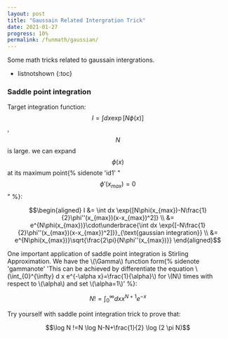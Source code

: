 ```yaml
---
layout: post
title: "Gaussain Related Intergration Trick"
date: 2021-01-27
progress: 10%
permalink: /funmath/gaussian/
---
```


Some math tricks related to gaussain intergrations.

* listnotshown
{:toc}

### Saddle point integration

Target integration function: $$I= \int dx \exp{[N\phi(x)]}$$, $$N$$ is large. we can expand $$\phi(x)$$ at its maximum point{% sidenote 'id1' "$$\phi'(x_{max})=0$$" %}:

$$\begin{aligned} I &= \int dx \exp{[N\phi(x_{max})-N\frac{1}{2}\phi''(x_{max})(x-x_{max})^2]} \\ &= e^{N\phi(x_{max})}\cdot\underbrace{\int dx \exp{[-N\frac{1}{2}\phi''(x_{max})(x-x_{max})^2]}}_{\text{gaussian integration}} \\ &= e^{N\phi(x_{max})}\sqrt{\frac{2\pi}{N\phi''(x_{max})}} \end{aligned}$$

<p class="bluebox">
One important application of saddle point integration is Stirling Approximation. We have the \(\Gamma\) function form{% sidenote 'gammanote' 'This can be achieved by differentiate the equation \(\int_{0}^{\infty} d x e^{-\alpha x}=\frac{1}{\alpha}\) for \(N\) times with respect to \(\alpha\) and set \(\alpha=1\)' %}:

$$N!=\int_{0}^{\infty} d x x^{N+1} e^{-x}$$

Try yourself with saddle point integration trick to prove that:

$$\log N !=N \log N-N+\frac{1}{2} \log (2 \pi N)$$

</p>

